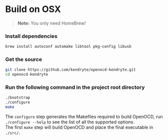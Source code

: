 Build on OSX
===

>**Note:** You only need HomeBrew!

### Install dependencies

```bash
brew install autoconf automake libtool pkg-config libusb
```

### Get the source

```bash
git clone https://github.com/kendryte/openocd-kendryte.git
cd openocd-kendryte
```

### Run the following command in the project root directory

```bash
./bootstrap
./configure
make
```

The `configure` step generates the Makefiles required to build
OpenOCD, run `./configure --help` to see the list of all the supported options.</br>
The first `make` step will build OpenOCD and place the final executable in `./src/`.</br>
